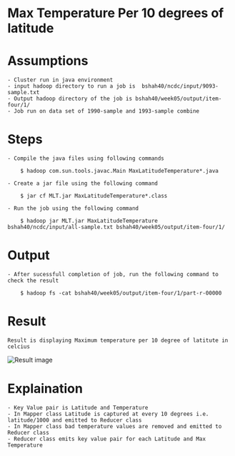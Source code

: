 # Max Temperature Per 10 degrees of latitude

# Assumptions

    - Cluster run in java environment
    - input hadoop directory to run a job is  bshah40/ncdc/input/9093-sample.txt
    - Output hadoop directory of the job is bshah40/week05/output/item-four/1/
    - Job run on data set of 1990-sample and 1993-sample combine
    
    
# Steps

    - Compile the java files using following commands
    
        $ hadoop com.sun.tools.javac.Main MaxLatitudeTemperature*.java
        
    - Create a jar file using the following command
    
        $ jar cf MLT.jar MaxLatitudeTemperature*.class
        
    - Run the job using the following command
    
        $ hadoop jar MLT.jar MaxLatitudeTemperature bshah40/ncdc/input/all-sample.txt bshah40/week05/output/item-four/1/

# Output

    - After sucessfull completion of job, run the following command to check the result
    
        $ hadoop fs -cat bshah40/week05/output/item-four/1/part-r-00000
        
# Result

    Result is displaying Maximum temperature per 10 degree of latitute in celcius
    
![Result image](https://github.com/illinoistech-itm/bshah40/blob/master/ITMD-521/Week-05/item-four_new/1.png)

# Explaination

    - Key Value pair is Latitude and Temperature
    - In Mapper class Latitude is captured at every 10 degrees i.e. latitude/1000 and emitted to Reducer class
    - In Mapper class bad temperature values are removed and emitted to Reducer class
    - Reducer class emits key value pair for each Latitude and Max Temperature 

